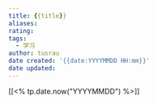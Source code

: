 ```yaml
---
title: {{title}}
aliases: 
rating:
tags:
  - 学习
author: tusrau
date created: '{{date:YYYYMMDD HH:mm}}'
date updated: 
---
```


[[<% tp.date.now("YYYYMMDD") %>]]
